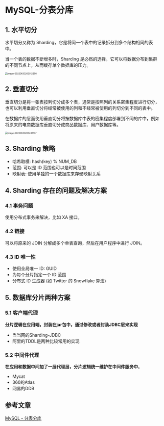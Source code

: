 # MySQL-分表分库

## 1. 水平切分

水平切分又称为 Sharding，它是将同一个表中的记录拆分到多个结构相同的表中。

当一个表的数据不断增多时，Sharding 是必然的选择，它可以将数据分布到集群的不同节点上，从而缓存单个数据库的压力。

<img src="https://zszblog.oss-cn-beijing.aliyuncs.com/zszblog/image-20220630203012598.png" alt="image-20220630203012598" style="zoom:50%;" />

## 2. 垂直切分

垂直切分是将一张表按列切分成多个表，通常是按照列的关系密集程度进行切分，也可以利用垂直切分将经常被使用的列和不经常被使用的列切分到不同的表中。

在数据库的层面使用垂直切分将按数据库中表的密集程度部署到不同的库中，例如将原来的电商数据库垂直切分成商品数据库、用户数据库等。

<img src="https://zszblog.oss-cn-beijing.aliyuncs.com/zszblog/image-20220630203247107.png" alt="image-20220630203247107" style="zoom:50%;" />

## 3. Sharding 策略

- 哈希取模: hash(key) % NUM_DB
- 范围: 可以是 ID 范围也可以是时间范围
- 映射表: 使用单独的一个数据库来存储映射关系

## 4. Sharding 存在的问题及解决方案

### 4.1 事务问题

使用分布式事务来解决，比如 XA 接口。

### 4.2 链接

可以将原来的 JOIN 分解成多个单表查询，然后在用户程序中进行 JOIN。

### 4.3 ID 唯一性

- 使用全局唯一 ID: GUID
- 为每个分片指定一个 ID 范围
- 分布式 ID 生成器 (如 Twitter 的 Snowflake 算法)

## 5. 数据库分片两种方案

### 5.1 客户端代理

**分片逻辑在应用端，封装在jar包中，通过修改或者封装JDBC层来实现**

- 当当网的Sharding-JDBC
- 阿里的TDDL是两种比较常用的实现

### 5.2 中间件代理

**在应用和数据中间加了一层代理层，分片逻辑统一维护在中间件服务中**。

- Mycat
- 360的Atlas
- 网易的DDB

## 参考文章

[MySQL - 分表分库](https://pdai.tech/md/db/sql-mysql/sql-mysql-devide.html)